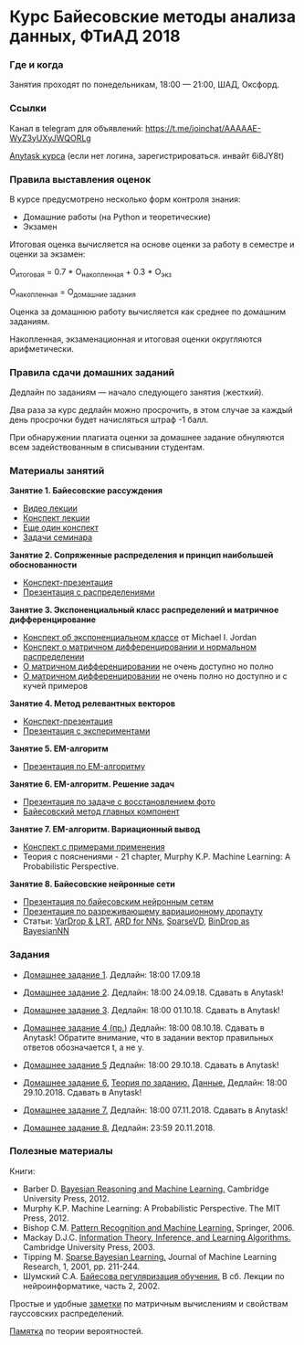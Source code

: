 # Курс Байесовские методы анализа данных, ФТиАД 2018

### Где и когда
Занятия проходят по понедельникам, 18:00 — 21:00, ШАД, Оксфорд.

### Ссылки
Канал в telegram для объявлений: https://t.me/joinchat/AAAAAE-WyZ3yUXyJWQORLg

[Anytask курса](https://anytask.org/course/393) (если нет логина, зарегистрироваться. инвайт 6i8JY8t)

### Правила выставления оценок
В курсе предусмотрено несколько форм контроля знания:
* Домашние работы (на Python и теоретические)
* Экзамен

Итоговая оценка вычисляется на основе оценки за работу в семестре и оценки за экзамен:

O<sub>итоговая</sub> = 0.7 * О<sub>накопленная</sub> + 0.3 * О<sub>экз</sub>

O<sub>накопленная</sub> = О<sub>домашние задания</sub>

Оценка за домашнюю работу вычисляется как среднее по домашним заданиям.

Накопленная, экзаменационная и итоговая оценки округляются арифметически.

### Правила сдачи домашних заданий

Дедлайн по заданиям — начало следующего занятия (жесткий).

Два раза за курс дедлайн можно просрочить, в этом случае за каждый день просрочки будет начисляться штраф -1 балл.

При обнаружении плагиата оценки за домашнее задание обнуляются всем задействованным в списывании студентам.

### Материалы занятий
__Занятие 1. Байесовские рассуждения__
* [Видео лекции](https://www.youtube.com/playlist?list=PLEqoHzpnmTfCiJpMPccTWXD9DB4ERQkyw)
* [Конспект лекции](https://drive.google.com/file/d/13Q58mRGh5uN8xyhMiTfoOXOYvxUKbvRY/view)
* [Еще один конспект](http://www.machinelearning.ru/wiki/images/8/8c/Lecture7_2012.pdf)
* [Задачи семинара](http://www.machinelearning.ru/wiki/images/1/18/S01_bayesian_reasoning_2016.pdf)

__Занятие 2. Сопряженные распределения и принцип наибольшей обоснованности__
* [Конспект-презентация](http://www.machinelearning.ru/wiki/images/b/bd/BMMO11_5.pdf)
* [Презентация с распределениями](https://github.com/ftad/BM2018/blob/master/materials/distributions.pdf)

__Занятие 3. Экспоненциальный класс распределений и матричное дифференцирование__
* [Конспект об экспоненциальном классе](https://people.eecs.berkeley.edu/~jordan/courses/260-spring10/other-readings/chapter8.pdf) от Michael I. Jordan
* [Конспект о матричном дифференцировании и нормальном распределении](http://www.machinelearning.ru/wiki/images/6/6c/BMMO11_8.pdf)
* [О матричном дифференцировании](https://www.math.uwaterloo.ca/~hwolkowi/matrixcookbook.pdf) не очень доступно но полно
* [О матричном дифференцировании](http://www.machinelearning.ru/wiki/images/a/ab/MOMO18_Seminar1.pdf) не очень полно но доступно и с кучей примеров

__Занятие 4. Метод релевантных векторов__
* [Конспект-презентация](http://www.machinelearning.ru/wiki/images/d/d0/BMMO11_7.pdf)
* [Презентация с экспериментами](http://www.machinelearning.ru/wiki/images/8/8d/BMML15_S06_show.pdf)

__Занятие 5. EM-алгоритм__
* [Презентация по EM-алгоритму](https://drive.google.com/file/d/1CFGIuArumNz-qjVdCQqlxSpRbgGG3Ij_/view?usp=sharing)

__Занятие 6. EM-алгоритм. Решение задач__
* [Презентация по задаче с восстановлением фото](https://github.com/ftad/BM2018/blob/master/homeworks/homework6_theory.pdf)
* [Байесовский метод главных компонент](http://www.machinelearning.ru/wiki/images/7/73/BMMO11_11.pdf)

__Занятие 7. EM-алгоритм. Вариационный вывод__
* [Конспект с примерами применения](http://www.machinelearning.ru/wiki/images/3/34/Variational_inference.pdf)
* Теория с пояснениями - 21 chapter, Murphy K.P. Machine Learning: A Probabilistic Perspective.

__Занятие 8. Байесовские нейронные сети__
* [Презентация по байесовским нейронным сетям](https://drive.google.com/file/d/1yO2IQjYhx1R39ZSOSbJG7V0knwI_X7YC/view?usp=sharing)
* [Презентация по разреживающему вариационному дропауту](https://drive.google.com/file/d/1ZHy_26SOTpSLrYSfuBDF4khvrYlRmc-U/view?usp=sharing)
* Статьи: [VarDrop & LRT](https://arxiv.org/pdf/1506.02557.pdf), [ARD for NNs](https://arxiv.org/pdf/1811.00596.pdf), [SparseVD](https://arxiv.org/pdf/1701.05369.pdf), [BinDrop as BayesianNN](https://arxiv.org/pdf/1512.05287.pdf)

### Задания
* [Домашнее задание 1](https://github.com/ftad/BM2018/blob/master/homeworks/homework1.pdf). Дедлайн: 18:00 17.09.18
* [Домашнее задание 2](https://github.com/ftad/BM2018/blob/master/homeworks/homework2.pdf). Дедлайн: 18:00 24.09.18. Сдавать в Anytask!
* [Домашнее задание 3](https://github.com/ftad/BM2018/blob/master/homeworks/homework3.pdf). Дедлайн: 18:00 01.10.18. Сдавать в Anytask!
* [Домашнее задание 4 (пр.)](https://github.com/ftad/BM2018/blob/master/homeworks/homework4.ipynb) Дедлайн: 18:00 08.10.18. Сдавать в Anytask! Обратите внимание, что в задании вектор правильных ответов обозначается t, а не y.

* [Домашнее задание 5](https://github.com/ftad/BM2018/blob/master/homeworks/homework5.pdf) Дедлайн: 18:00 29.10.18. Сдавать в Anytask!
* [Домашнее задание 6.](https://github.com/ftad/BM2018/blob/master/homeworks/homework6.ipynb) [Теория по заданию.](https://github.com/ftad/BM2018/blob/master/homeworks/homework6_theory.pdf) [Данные.](https://yadi.sk/d/EUF_qiKRpHo9cw) Дедлайн: 18:00 29.10.2018. Сдавать в Anytask!
* [Домашнее задание 7.](https://github.com/ftad/BM2018/blob/master/homeworks/homework7.pdf) Дедлайн: 18:00 07.11.2018. Сдавать в Anytask!
* [Домашнее задание 8.](https://github.com/ftad/BM2018/blob/master/homeworks/homework8.ipynb) Дедлайн: 23:59 20.11.2018.

### Полезные материалы
Книги:
* Barber D. [Bayesian Reasoning and Machine Learning.](http://www0.cs.ucl.ac.uk/staff/d.barber/brml/) Cambridge University Press, 2012.
* Murphy K.P. Machine Learning: A Probabilistic Perspective. The MIT Press, 2012.
* Bishop C.M. [Pattern Recognition and Machine Learning.](http://research.microsoft.com/en-us/um/people/cmbishop/prml/) Springer, 2006. 
* Mackay D.J.C. [Information Theory, Inference, and Learning Algorithms.](http://www.inference.phy.cam.ac.uk/mackay/itila/book.html) Cambridge University Press, 2003. 
* Tipping M. [Sparse Bayesian Learning.](http://www.jmlr.org/papers/volume1/tipping01a/tipping01a.pdf) Journal of Machine Learning Research, 1, 2001, pp. 211-244. 
* Шумский С.А. [Байесова регуляризация обучения.](http://www.niisi.ru/iont/ni/Library/School-2002/Shumsky-2002.pdf) В сб. Лекции по нейроинформатике, часть 2, 2002.

Простые и удобные [заметки](http://cs.nyu.edu/~roweis/notes.html) по матричным вычислениям и свойствам гауссовских распределений.

[Памятка](http://statistics.zone/) по теории вероятностей.
